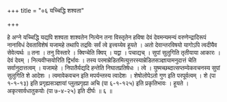 +++
title = "०६ यच्चिद्धि शश्वता"

+++

हे अग्ने यच्चिद्धि यद्यपि शश्वता शाश्वतेन नित्येन तना विस्तृतेन हविषा देवं देवमन्यमन्यं वरुणेन्द्रादिरूपं नानाविधं देवताविशेषं यजामहे तथापि तद्रविः सर्वं त्वे इत्त्वय्येव हूयते । अतो देवान्तरविषयो यागोऽपि त्वदीयैव सेवेत्यर्थः ॥ तना । तनु विस्तारे । क्विप्चेति क्विप् । यद्वा । पचाद्यच् । सुपां सुलुगिति तृतीयाया आकारः । देवं देवम् । नित्यवीप्सयोरिति द्विर्भावः । तस्य परमाम्रेडितमित्युत्तरस्याम्रेडितसञ्ज्ञायामनुदात्तं चेति सर्वानुदात्तत्वम् । यजामहे । निपातैर्यद्यदि हन्तेति निघातप्रतिषेधः । त्वे । युष्मच्छब्दात्सप्तम्येकवचनस्य सुपां सुलुगिति शे आदेशः । त्वमावेकवचन इति मपर्यन्तस्य त्वादेशः । शेषोलोपेऽतो गुण इति परपूर्वत्वम् । शे (पा १-१-१३) इति प्रगृह्यसञ्ज्ञायां प्लुतप्रगृह्या अचि (पा ६-१-१२५) इति प्रकृतिभावः । हूयते । अकृत्सार्वधातुकयोः (पा ७-४-२५) इति दीर्घः ॥ ६ ॥